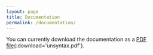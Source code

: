 ```yaml
---
layout: page
title: Documentation
permalink: /documentation/
---
```


You can currently download the documentation as a [PDF file](https://gitlab.com/nieper/unsyntax/-/jobs/artifacts/master/raw/build/doc/unsyntax.pdf?job=build-distcheck){:download='unsyntax.pdf'}.
